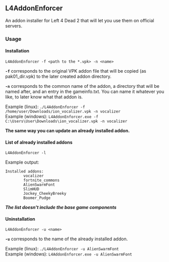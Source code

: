 L4AddonEnforcer
-----------
An addon installer for Left 4 Dead 2 that will let you use them on official servers.

### Usage

#### Installation

`L4AddonEnforcer -f <path to the *.vpk> -n <name>`

**`-f`** corresponds to the original VPK addon file that will be copied (as pak01_dir.vpk) to the later created addon directory.

**`-n`** corresponds to the common name of the addon, a directory that will be named after, and an entry in the gameinfo.txt.
You can name it whatever you like, to later know what that addon is.

Example (linux): `./L4AddonEnforcer -f /home/user/Downloads/ion_vocalizer.vpk -n vocalizer`</br>
Example (windows): `L4AddonEnforcer.exe -f C:\Users\User\Downloads\ion_vocalizer.vpk -n vocalizer`

**The same way you can update an already installed addon.**

#### List of already installed addons

`L4AddonEnforcer -l`

Example output: 
```
Installed addons:
        vocalizer
        fortnite_commons
        AlienSwarmFont
        SlimHUD
        Jockey_CheekyBreeky
        Boomer_Pudge
```

***The list doesn't include the base game components***
#### Uninstallation

`L4AddonEnforcer -u <name>`

**`-u`** corresponds to the name of the already installed addon.

Example (linux): `./L4AddonEnforcer -u AlienSwarmFont`</br>
Example (windows): `L4AddonEnforcer.exe -u AlienSwarmFont`